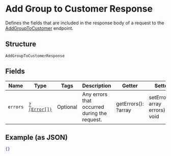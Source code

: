 
# Add Group to Customer Response

Defines the fields that are included in the response body of
a request to the [AddGroupToCustomer](#endpoint-addgrouptocustomer) endpoint.

## Structure

`AddGroupToCustomerResponse`

## Fields

| Name | Type | Tags | Description | Getter | Setter |
|  --- | --- | --- | --- | --- | --- |
| `errors` | [`?(Error[])`](/doc/models/error.md) | Optional | Any errors that occurred during the request. | getErrors(): ?array | setErrors(?array errors): void |

## Example (as JSON)

```json
{}
```

